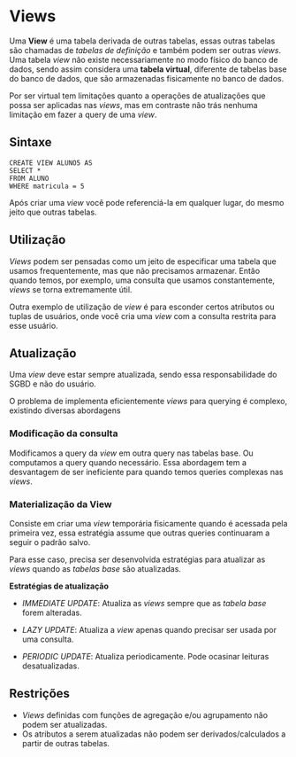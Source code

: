 # Views

Uma **View** é uma tabela derivada de outras tabelas, essas outras tabelas são chamadas de *tabelas de definição* e também podem ser outras *views*. Uma tabela *view* não existe necessariamente no modo físico do banco de dados, sendo assim considera uma **tabela virtual**, diferente de tabelas base do banco de dados, que são armazenadas fisicamente no banco de dados.

Por ser virtual tem limitações quanto a operações de atualizações que possa ser aplicadas nas *views*, mas em contraste não trás nenhuma limitação em fazer a query de uma *view*.

## Sintaxe

```
CREATE VIEW ALUNO5 AS
SELECT *
FROM ALUNO
WHERE matricula = 5
```

Após criar uma *view* você pode referenciá-la em qualquer lugar, do mesmo jeito que outras tabelas.

## Utilização

*Views* podem ser pensadas como um jeito de especificar uma tabela que usamos frequentemente, mas que não precisamos armazenar. Então quando temos, por exemplo, uma consulta que usamos constantemente, *views* se torna extremamente útil.

Outra exemplo de utilização de *view* é para esconder certos atributos ou tuplas de usuários, onde você cria uma *view* com a consulta restrita para esse usuário.


## Atualização

Uma *view* deve estar sempre atualizada, sendo essa responsabilidade do SGBD e não do usuário.

O problema de implementa eficientemente *views* para querying é complexo, existindo diversas abordagens


### Modificação da consulta

Modificamos a query da *view* em outra query nas tabelas base. Ou computamos a query quando necessário. Essa abordagem tem a desvantagem de ser ineficiente para quando temos queries complexas nas *views*.


### Materialização da View

Consiste em criar uma *view* temporária fisicamente quando é acessada pela primeira vez, essa estratégia assume que outras queries continuaram a seguir o padrão salvo.

Para esse caso, precisa ser desenvolvida estratégias para atualizar as *views* quando as *tabelas base* são atualizadas.

**Estratégias de atualização**

- *IMMEDIATE UPDATE*: Atualiza as *views* sempre que as *tabela base* forem alteradas.

- *LAZY UPDATE*: Atualiza a *view* apenas quando precisar ser usada por uma consulta.

- *PERIODIC UPDATE*: Atualiza periodicamente. Pode ocasinar leituras desatualizadas.

## Restrições

- *Views* definidas com funções de agregação e/ou agrupamento não podem ser atualizadas.
- Os atributos a serem atualizadas não podem ser derivados/calculados a partir de outras tabelas.
